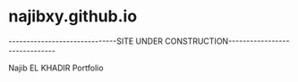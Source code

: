 # najibxy.github.io
------------------------------SITE UNDER CONSTRUCTION------------------------------

Najib EL KHADIR Portfolio
